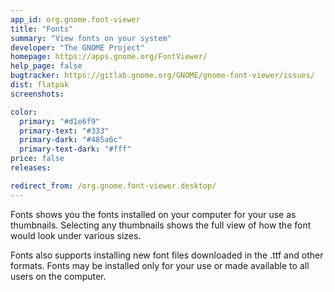 ```yaml
---
app_id: org.gnome.font-viewer
title: "Fonts"
summary: "View fonts on your system"
developer: "The GNOME Project"
homepage: https://apps.gnome.org/FontViewer/
help_page: false
bugtracker: https://gitlab.gnome.org/GNOME/gnome-font-viewer/issues/
dist: flatpak
screenshots:

color:
  primary: "#d1e6f9"
  primary-text: "#333"
  primary-dark: "#485a6c"
  primary-text-dark: "#fff"
price: false
releases:

redirect_from: /org.gnome.font-viewer.desktop/
---
```


<p>
      Fonts shows you the fonts installed on your computer for your use as
      thumbnails.
      Selecting any thumbnails shows the full view of how the font would look under
      various sizes.
    </p>
<p>
      Fonts also supports installing new font files downloaded in the .ttf
      and other formats.
      Fonts may be installed only for your use or made available to all users on the computer.
    </p>